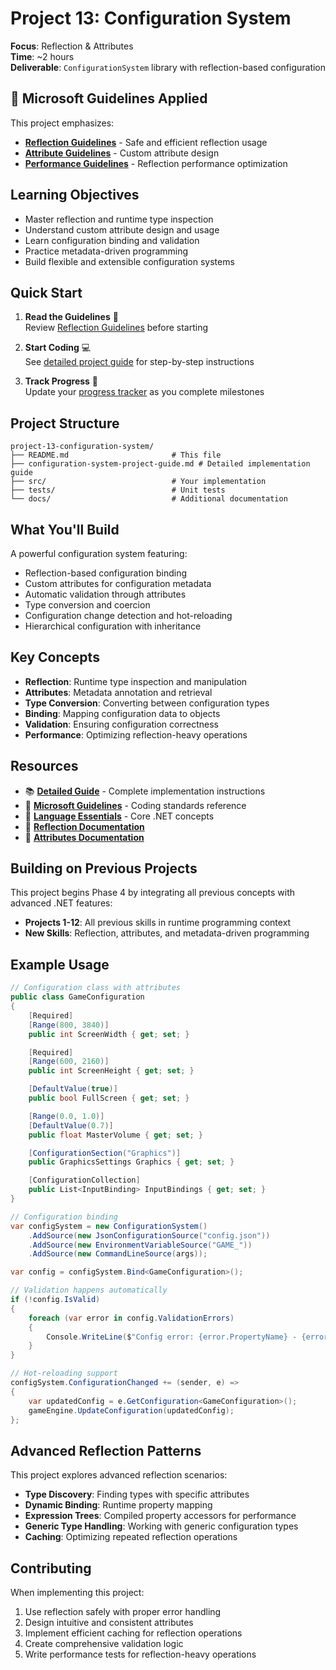 # Project 13: Configuration System

**Focus**: Reflection & Attributes  
**Time**: ~2 hours  
**Deliverable**: `ConfigurationSystem` library with reflection-based configuration

## 📏 Microsoft Guidelines Applied

This project emphasizes:

- **[Reflection Guidelines](../microsoft-design-guidelines.md#reflection-guidelines)** - Safe and efficient reflection usage
- **[Attribute Guidelines](../microsoft-design-guidelines.md#attribute-design)** - Custom attribute design
- **[Performance Guidelines](../microsoft-design-guidelines.md#performance-guidelines)** - Reflection performance optimization

## Learning Objectives

- Master reflection and runtime type inspection
- Understand custom attribute design and usage
- Learn configuration binding and validation
- Practice metadata-driven programming
- Build flexible and extensible configuration systems

## Quick Start

1. **Read the Guidelines** 📖  
   Review [Reflection Guidelines](../microsoft-design-guidelines.md#reflection-guidelines) before starting

2. **Start Coding** 💻  
   See [detailed project guide](configuration-system-project-guide.md) for step-by-step instructions

3. **Track Progress** 🎯  
   Update your [progress tracker](../progress-tracker.md) as you complete milestones

## Project Structure

```
project-13-configuration-system/
├── README.md                       # This file
├── configuration-system-project-guide.md # Detailed implementation guide
├── src/                            # Your implementation
├── tests/                          # Unit tests
└── docs/                           # Additional documentation
```

## What You'll Build

A powerful configuration system featuring:

- Reflection-based configuration binding
- Custom attributes for configuration metadata
- Automatic validation through attributes
- Type conversion and coercion
- Configuration change detection and hot-reloading
- Hierarchical configuration with inheritance

## Key Concepts

- **Reflection**: Runtime type inspection and manipulation
- **Attributes**: Metadata annotation and retrieval
- **Type Conversion**: Converting between configuration types
- **Binding**: Mapping configuration data to objects
- **Validation**: Ensuring configuration correctness
- **Performance**: Optimizing reflection-heavy operations

## Resources

- 📚 **[Detailed Guide](configuration-system-project-guide.md)** - Complete implementation instructions
- 📖 **[Microsoft Guidelines](../microsoft-design-guidelines.md)** - Coding standards reference
- 🧠 **[Language Essentials](../language-essentials.md)** - Core .NET concepts
- 📘 **[Reflection Documentation](https://learn.microsoft.com/en-us/dotnet/csharp/advanced-topics/reflection-and-attributes/)**
- 📘 **[Attributes Documentation](https://learn.microsoft.com/en-us/dotnet/csharp/advanced-topics/reflection-and-attributes/creating-custom-attributes)**

## Building on Previous Projects

This project begins Phase 4 by integrating all previous concepts with advanced .NET features:

- **Projects 1-12**: All previous skills in runtime programming context
- **New Skills**: Reflection, attributes, and metadata-driven programming

## Example Usage

```csharp
// Configuration class with attributes
public class GameConfiguration
{
    [Required]
    [Range(800, 3840)]
    public int ScreenWidth { get; set; }

    [Required]
    [Range(600, 2160)]
    public int ScreenHeight { get; set; }

    [DefaultValue(true)]
    public bool FullScreen { get; set; }

    [Range(0.0, 1.0)]
    [DefaultValue(0.7)]
    public float MasterVolume { get; set; }

    [ConfigurationSection("Graphics")]
    public GraphicsSettings Graphics { get; set; }

    [ConfigurationCollection]
    public List<InputBinding> InputBindings { get; set; }
}

// Configuration binding
var configSystem = new ConfigurationSystem()
    .AddSource(new JsonConfigurationSource("config.json"))
    .AddSource(new EnvironmentVariableSource("GAME_"))
    .AddSource(new CommandLineSource(args));

var config = configSystem.Bind<GameConfiguration>();

// Validation happens automatically
if (!config.IsValid)
{
    foreach (var error in config.ValidationErrors)
    {
        Console.WriteLine($"Config error: {error.PropertyName} - {error.Message}");
    }
}

// Hot-reloading support
configSystem.ConfigurationChanged += (sender, e) =>
{
    var updatedConfig = e.GetConfiguration<GameConfiguration>();
    gameEngine.UpdateConfiguration(updatedConfig);
};
```

## Advanced Reflection Patterns

This project explores advanced reflection scenarios:

- **Type Discovery**: Finding types with specific attributes
- **Dynamic Binding**: Runtime property mapping
- **Expression Trees**: Compiled property accessors for performance
- **Generic Type Handling**: Working with generic configuration types
- **Caching**: Optimizing repeated reflection operations

## Contributing

When implementing this project:

1. Use reflection safely with proper error handling
2. Design intuitive and consistent attributes
3. Implement efficient caching for reflection operations
4. Create comprehensive validation logic
5. Write performance tests for reflection-heavy operations
